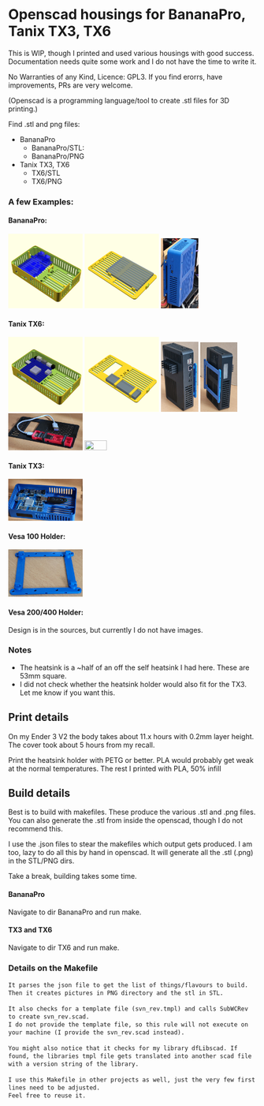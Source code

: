 # Openscad housings for BananaPro, Tanix TX3, TX6

This is WIP, though I printed and used various housings with good success.
Documentation needs quite some work and I do not have the time to write it.

No Warranties of any Kind, Licence: GPL3.
If you find erorrs, have improvements, PRs are very welcome.

(Openscad is a programming language/tool to create .stl files for 3D printing.)

Find .stl and png files:
- BananaPro
	- BananaPro/STL:
	- BananaPro/PNG
- Tanix TX3, TX6
  - TX6/STL
  - TX6/PNG

### A few Examples:

#### BananaPro:

<img src="BananaPro/PNG/Case_BP_Body_PNG.png" width="30%" height="30%">
<img src="BananaPro/PNG/Case_BP_Cover_PNG.png" width="30%" height="30%">
<img src="Images/BananaPro.jpg" width="15%" height="15%">

#### Tanix TX6:
<img src="TX6/PNG/Case_TX3_Body_PNG.png" width="30%" height="30%">
<img src="TX6/PNG/Case_TX6_Cover_M2_Asymetric_PNG.png" width="30%" height="30%">

<img src="Images/TX6-1.jpg" width="15%" height="15%">
<img src="Images/TX6-2.jpg" width="15%" height="15%">
<img src="Images/TX6-With-SSD.jpg" width="30%" height="30%">
<img src="Images/TX6_Heatsink.png" width="30%" height="30%">

#### Tanix TX3:
<img src="TX6/PNG/../../Images/TX3.jpg" width="30%" height="30%">

#### Vesa 100 Holder:
<img src="Images/Veas100-Holder.jpg" width="30%" height="30%">

#### Vesa 200/400 Holder:
Design is in the sources, but currently I do not have images.

### Notes
- The heatsink is a ~half of an off the self heatsink I had here. These are 53mm square.
- I did not check whether the heatsink holder would also fit for the TX3. Let me know if you want this.
## Print details
On my Ender 3 V2 the body takes about 11.x hours with 0.2mm layer height.
The cover took about 5 hours from my recall.

Print the heatsink holder with PETG or better. PLA would probably get weak at the normal temperatures.
The rest I printed with PLA, 50% infill
## Build details
Best is to build with makefiles. These produce the various .stl and .png files.
You can also generate the .stl from inside the openscad, though I do not recommend this.

I use the .json files to stear the makefiles which output gets produced. I am too, lazy to do all this by hand in openscad. It will generate all the .stl (.png) in the STL/PNG dirs.

Take a break, building takes some time.
#### BananaPro
Navigate to dir BananaPro and run make.

#### TX3 and TX6
Navigate to dir TX6 and run make.

### Details on the Makefile
    It parses the json file to get the list of things/flavours to build.
    Then it creates pictures in PNG directory and the stl in STL.

    It also checks for a template file (svn_rev.tmpl) and calls SubWCRev to create svn_rev.scad. 
    I do not provide the template file, so this rule will not execute on your machine (I provide the svn_rev.scad instead).

    You might also notice that it checks for my library dfLibscad. If found, the libraries tmpl file gets translated into another scad file with a version string of the library.

    I use this Makefile in other projects as well, just the very few first lines need to be adjusted.
    Feel free to reuse it.

